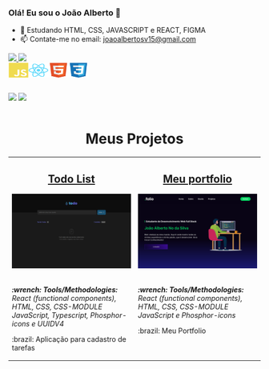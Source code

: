 ### Olá! Eu sou o João Alberto 👋

- 🌱 Estudando HTML, CSS, JAVASCRIPT e REACT, FIGMA
- 📫 Contate-me no email: joaoalbertosv15@gmail.com

<div align="left">
  <a href="https://github.com/JoaoAlberto20">
  <img  height="180em" src="https://github-readme-stats.vercel.app/api?username=JoaoAlberto20&show_icons=true&theme=dracula&include_all_commits=true&count_private=true"/>
  <img height="180em" src="https://github-readme-stats.vercel.app/api/top-langs/?username=JoaoAlberto20&layout=compact&langs_count=7&theme=dracula"/>
</div>
  
    
<div style="display: flex"><br>
  <img align="center" alt="João-Js" height="30" width="40" src="https://raw.githubusercontent.com/devicons/devicon/master/icons/javascript/javascript-plain.svg">
  <img align="center" alt="João-React" height="30" width="40" src="https://raw.githubusercontent.com/devicons/devicon/master/icons/react/react-original.svg">
  <img align="center" alt="João-HTML" height="30" width="40" src="https://raw.githubusercontent.com/devicons/devicon/master/icons/html5/html5-original.svg">
  <img align="center" alt="João-CSS" height="30" width="40" src="https://raw.githubusercontent.com/devicons/devicon/master/icons/css3/css3-original.svg">
</div>
 
 ##
  
<div>
<a href = "joaoalbertosv15@gmail.com"><img src="https://img.shields.io/badge/-Gmail-%23333?style=for-the-badge&logo=gmail&logoColor=white" target="_blank"></a>
  <a href="https://www.linkedin.com/in/joão-alberto-no-da-silva" target="_blank"><img src="https://img.shields.io/badge/-LinkedIn-%230077B5?style=for-the-badge&logo=linkedin&logoColor=white" target="_blank"></a>
</div>

<br />


<h1 align="center">Meus Projetos</h1>

<table>
  <tr>
    <td valign="top" width="50%">
      <h2 align="center">
        <a 
          href="https://https://github.com/JoaoAlberto20/todoList" 
          target="_blank">
          Todo List
        </a>
      </h2>
      <a 
        href="https://todo-list-prv6j0wte-joaoalberto20.vercel.app/" 
        target="_blank"><img width="100%" 
        src="./assets/TodoList.png" 
        alt="Project-preview" /></a>
      <br>
      <br>
      <p>
        <em>
          <strong>
          :wrench: Tools/Methodologies:
          </strong> 
          React (functional components), HTML, CSS, CSS-MODULE JavaScript, Typescript, Phosphor-icons e UUIDV4
        </em>
      </p>
      <p>:brazil: Aplicação para cadastro de tarefas</p>
    </td>
    <td valign="top" width="50%">
      <h2 align="center">
        <a 
          href="https://github.com/JoaoAlberto20/Portfolio" 
          target="_blank">
          Meu portfolio
        </a>
      </h2>
      <a 
        href="https://portfolio-joaoalberto20.vercel.app/" 
        target="_blank"><img width="100%" 
        src="./assets/Portfolio.png" 
        alt="Project-preview" /></a>
      <br>
      <br>
      <p>
        <em>
          <strong>
          :wrench: Tools/Methodologies:
          </strong> 
          React (functional components), HTML, CSS, CSS-MODULE JavaScript e Phosphor-icons 
        </em>
      </p>
      <p>:brazil: Meu Portfolio</p>
    </td>
  </tr>
</table>
<br>
